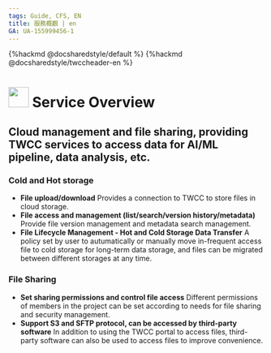 ```yaml
---
tags: Guide, CFS, EN
title: 服務概觀 | en
GA: UA-155999456-1
---
```


{%hackmd @docsharedstyle/default %}
{%hackmd @docsharedstyle/twccheader-en %}

<style>
</style>

# <img class="icon" src="https://i.imgur.com/HmCCsr5.png" width="40" height="40"> Service Overview 

## Cloud management and file sharing, providing TWCC services to access data for AI/ML pipeline, data analysis, etc.


### Cold and Hot storage
  - **File upload/download**
    Provides a connection to TWCC to store files in cloud storage.
  - **File access and management (list/search/version history/metadata)**
    Provide file version management and metadata search management.
  - **File Lifecycle Management - Hot and Cold Storage Data Transfer**
    A policy set by user to autumatically or manually move in-frequent access file to cold storage for long-term data storage, and files can be migrated between different storages at any time.

### File Sharing
  - **Set sharing permissions and control file access**
    Different permissions of members in the project can be set according to needs for file sharing and security management.
  - **Support S3 and SFTP protocol, can be accessed by third-party software**
    In addition to using the TWCC portal to access files, third-party software can also be used to access files to improve convenience.

